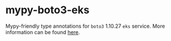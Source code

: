 # mypy-boto3-eks

Mypy-friendly type annotations for `boto3` 1.10.27 `eks` service.
More information can be found [here](https://github.com/vemel/mypy_boto3).
